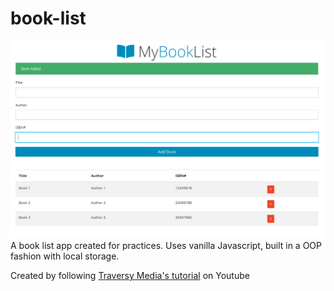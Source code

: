 # book-list

![](./bookList.png "Book List Preview")
A book list app created for practices. Uses vanilla Javascript, built in a OOP fashion with local storage.

Created by following [Traversy Media\'s tutorial](https://www.youtube.com/watch?v=JaMCxVWtW58&list=PLillGF-RfqbbnEGy3ROiLWk7JMCuSyQtX&index=6) on Youtube
